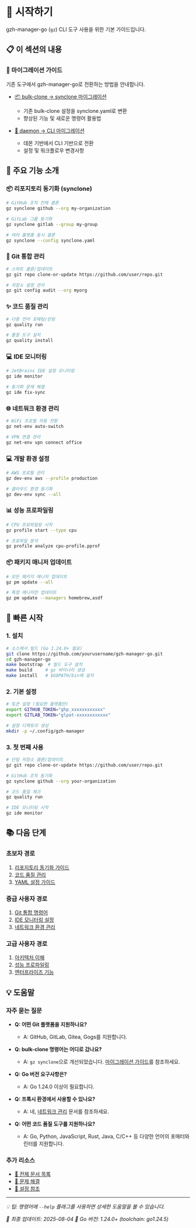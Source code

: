# 🚀 시작하기

gzh-manager-go (`gz`) CLI 도구 사용을 위한 기본 가이드입니다.

## 📋 이 섹션의 내용

### 🔄 마이그레이션 가이드

기존 도구에서 gzh-manager-go로 전환하는 방법을 안내합니다.

- [📦 bulk-clone → synclone 마이그레이션](migration-guides/bulk-clone-to-gzh.md)
  - 기존 bulk-clone 설정을 synclone.yaml로 변환
  - 향상된 기능 및 새로운 명령어 활용법

- [🔄 daemon → CLI 마이그레이션](migration-guides/daemon-to-cli.md)
  - 데몬 기반에서 CLI 기반으로 전환
  - 설정 및 워크플로우 변경사항


## 🎯 주요 기능 소개

### 📦 리포지토리 동기화 (synclone)

```bash
# GitHub 조직 전체 클론
gz synclone github --org my-organization

# GitLab 그룹 동기화
gz synclone gitlab --group my-group

# 여러 플랫폼 동시 클론
gz synclone --config synclone.yaml
```

### 🔧 Git 통합 관리

```bash
# 스마트 클론/업데이트
gz git repo clone-or-update https://github.com/user/repo.git

# 저장소 설정 관리
gz git config audit --org myorg
```

### ✨ 코드 품질 관리

```bash
# 다중 언어 포매팅/린팅
gz quality run

# 품질 도구 설치
gz quality install
```

### 💻 IDE 모니터링

```bash
# JetBrains IDE 설정 모니터링
gz ide monitor

# 동기화 문제 해결
gz ide fix-sync
```

### 🌐 네트워크 환경 관리

```bash
# WiFi 프로필 자동 전환
gz net-env auto-switch

# VPN 연결 관리
gz net-env vpn connect office
```

### 💻 개발 환경 설정

```bash
# AWS 프로필 관리
gz dev-env aws --profile production

# 클라우드 환경 동기화
gz dev-env sync --all
```

### 📊 성능 프로파일링

```bash
# CPU 프로파일링 시작
gz profile start --type cpu

# 프로파일 분석
gz profile analyze cpu-profile.pprof
```

### 📦 패키지 매니저 업데이트

```bash
# 모든 패키지 매니저 업데이트
gz pm update --all

# 특정 매니저만 업데이트
gz pm update --managers homebrew,asdf
```

## 🚀 빠른 시작

### 1. 설치

```bash
# 소스에서 빌드 (Go 1.24.0+ 필요)
git clone https://github.com/yourusername/gzh-manager-go.git
cd gzh-manager-go
make bootstrap  # 빌드 도구 설치
make build     # gz 바이너리 생성
make install   # $GOPATH/bin에 설치
```

### 2. 기본 설정

```bash
# 토큰 설정 (필요한 플랫폼만)
export GITHUB_TOKEN="ghp_xxxxxxxxxxxx"
export GITLAB_TOKEN="glpat-xxxxxxxxxxxx"

# 설정 디렉토리 생성
mkdir -p ~/.config/gzh-manager
```

### 3. 첫 번째 사용

```bash
# 단일 저장소 클론/업데이트
gz git repo clone-or-update https://github.com/user/repo.git

# GitHub 조직 동기화
gz synclone github --org your-organization

# 코드 품질 체크
gz quality run

# IDE 모니터링 시작
gz ide monitor
```

## 📚 다음 단계

### 초보자 경로

1. [리포지토리 동기화 가이드](../03-core-features/synclone-guide.md)
2. [코드 품질 관리](../03-core-features/quality-management.md)
3. [YAML 설정 가이드](../04-configuration/yaml-guide.md)

### 중급 사용자 경로

1. [Git 통합 명령어](../03-core-features/git-unified-command.md)
2. [IDE 모니터링 설정](../03-core-features/ide-management.md)
3. [네트워크 환경 관리](../03-core-features/network-management/)

### 고급 사용자 경로

1. [아키텍처 이해](../02-architecture/overview.md)
2. [성능 프로파일링](../03-core-features/performance-profiling.md)
3. [엔터프라이즈 기능](../09-enterprise/)

## 💡 도움말

### 자주 묻는 질문

- **Q: 어떤 Git 플랫폼을 지원하나요?**
  - A: GitHub, GitLab, Gitea, Gogs를 지원합니다.

- **Q: bulk-clone 명령어는 어디로 갔나요?**
  - A: `gz synclone`으로 개선되었습니다. [마이그레이션 가이드](migration-guides/bulk-clone-to-gzh.md)를 참조하세요.

- **Q: Go 버전 요구사항은?**
  - A: Go 1.24.0 이상이 필요합니다.

- **Q: 프록시 환경에서 사용할 수 있나요?**
  - A: 네, [네트워크 관리](../03-core-features/network-management/) 문서를 참조하세요.

- **Q: 어떤 코드 품질 도구를 지원하나요?**
  - A: Go, Python, JavaScript, Rust, Java, C/C++ 등 다양한 언어의 포매터와 린터를 지원합니다.

### 추가 리소스

- [📖 전체 문서 목록](../INDEX.md)
- [🐛 문제 해결](../06-development/debugging-guide.md)
- [🔧 설정 참조](../04-configuration/)

---

_💡 팁: 명령어에 `--help` 플래그를 사용하면 상세한 도움말을 볼 수 있습니다._

_📅 최종 업데이트: 2025-08-04_
_🔧 Go 버전: 1.24.0+ (toolchain: go1.24.5)_
